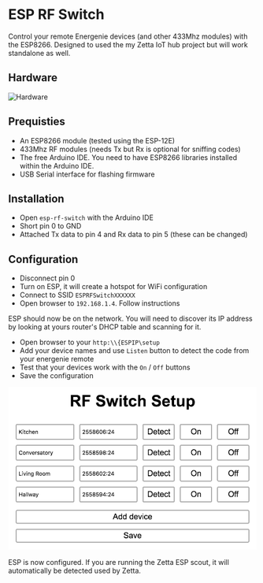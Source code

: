 ESP RF Switch
=============

Control your remote Energenie devices (and other 433Mhz modules) with the ESP8266. Designed to used the my Zetta IoT hub project but will work standalone as well.

Hardware
--------

![Hardware](images/esp-rf-modules.attached.jpg)

Prequisties
-----------

- An ESP8266 module (tested using the ESP-12E)
- 433Mhz RF modules (needs Tx but Rx is optional for sniffing codes)
- The free Arduino IDE. You need to have ESP8266 libraries installed within the Arduino IDE.
- USB Serial interface for flashing firmware

Installation
------------

- Open `esp-rf-switch` with the Arduino IDE
- Short pin 0 to GND
- Attached Tx data to pin 4 and Rx data to pin 5 (these can be changed)

Configuration
-------------

- Disconnect pin 0
- Turn on ESP, it will create a hotspot for WiFi configuration
- Connect to SSID `ESPRFSwitchXXXXXX`
- Open browser to `192.168.1.4`. Follow instructions

ESP should now be on the network. You will need to discover its IP address by looking at yours router's DHCP table and scanning for it.

- Open browser to your `http:\\{ESPIP\setup`
- Add your device names and use `Listen` button to detect the code from your energenie remote
- Test that your devices work with the `On` / `Off` buttons
- Save the configuration

![Hardware](images/web-gui-setup.png)

ESP is now configured. If you are running the Zetta ESP scout, it will automatically be detected used by Zetta.
